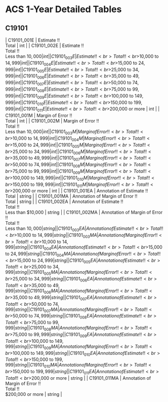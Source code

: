 # ACS 1-Year Detailed Tables

## C19101

| C19101_001E | Estimate !!<br>Total | int |
| C19101_002E | Estimate !!<br>Total !!<br>Less than $10,000 | int |
| C19101_003E | Estimate !!<br>Total !!<br>$10,000 to $14,999 | int |
| C19101_004E | Estimate !!<br>Total !!<br>$15,000 to $24,999 | int |
| C19101_005E | Estimate !!<br>Total !!<br>$25,000 to $34,999 | int |
| C19101_006E | Estimate !!<br>Total !!<br>$35,000 to $49,999 | int |
| C19101_007E | Estimate !!<br>Total !!<br>$50,000 to $74,999 | int |
| C19101_008E | Estimate !!<br>Total !!<br>$75,000 to $99,999 | int |
| C19101_009E | Estimate !!<br>Total !!<br>$100,000 to $149,999 | int |
| C19101_010E | Estimate !!<br>Total !!<br>$150,000 to $199,999 | int |
| C19101_011E | Estimate !!<br>Total !!<br>$200,000 or more | int |
| C19101_001M | Margin of Error !!<br>Total | int |
| C19101_002M | Margin of Error !!<br>Total !!<br>Less than $10,000 | int |
| C19101_003M | Margin of Error !!<br>Total !!<br>$10,000 to $14,999 | int |
| C19101_004M | Margin of Error !!<br>Total !!<br>$15,000 to $24,999 | int |
| C19101_005M | Margin of Error !!<br>Total !!<br>$25,000 to $34,999 | int |
| C19101_006M | Margin of Error !!<br>Total !!<br>$35,000 to $49,999 | int |
| C19101_007M | Margin of Error !!<br>Total !!<br>$50,000 to $74,999 | int |
| C19101_008M | Margin of Error !!<br>Total !!<br>$75,000 to $99,999 | int |
| C19101_009M | Margin of Error !!<br>Total !!<br>$100,000 to $149,999 | int |
| C19101_010M | Margin of Error !!<br>Total !!<br>$150,000 to $199,999 | int |
| C19101_011M | Margin of Error !!<br>Total !!<br>$200,000 or more | int |
| C19101_001EA | Annotation of Estimate !!<br>Total | string |
| C19101_001MA | Annotation of Margin of Error !!<br>Total | string |
| C19101_002EA | Annotation of Estimate !!<br>Total !!<br>Less than $10,000 | string |
| C19101_002MA | Annotation of Margin of Error !!<br>Total !!<br>Less than $10,000 | string |
| C19101_003EA | Annotation of Estimate !!<br>Total !!<br>$10,000 to $14,999 | string |
| C19101_003MA | Annotation of Margin of Error !!<br>Total !!<br>$10,000 to $14,999 | string |
| C19101_004EA | Annotation of Estimate !!<br>Total !!<br>$15,000 to $24,999 | string |
| C19101_004MA | Annotation of Margin of Error !!<br>Total !!<br>$15,000 to $24,999 | string |
| C19101_005EA | Annotation of Estimate !!<br>Total !!<br>$25,000 to $34,999 | string |
| C19101_005MA | Annotation of Margin of Error !!<br>Total !!<br>$25,000 to $34,999 | string |
| C19101_006EA | Annotation of Estimate !!<br>Total !!<br>$35,000 to $49,999 | string |
| C19101_006MA | Annotation of Margin of Error !!<br>Total !!<br>$35,000 to $49,999 | string |
| C19101_007EA | Annotation of Estimate !!<br>Total !!<br>$50,000 to $74,999 | string |
| C19101_007MA | Annotation of Margin of Error !!<br>Total !!<br>$50,000 to $74,999 | string |
| C19101_008EA | Annotation of Estimate !!<br>Total !!<br>$75,000 to $99,999 | string |
| C19101_008MA | Annotation of Margin of Error !!<br>Total !!<br>$75,000 to $99,999 | string |
| C19101_009EA | Annotation of Estimate !!<br>Total !!<br>$100,000 to $149,999 | string |
| C19101_009MA | Annotation of Margin of Error !!<br>Total !!<br>$100,000 to $149,999 | string |
| C19101_010EA | Annotation of Estimate !!<br>Total !!<br>$150,000 to $199,999 | string |
| C19101_010MA | Annotation of Margin of Error !!<br>Total !!<br>$150,000 to $199,999 | string |
| C19101_011EA | Annotation of Estimate !!<br>Total !!<br>$200,000 or more | string |
| C19101_011MA | Annotation of Margin of Error !!<br>Total !!<br>$200,000 or more | string |

